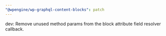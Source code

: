 ```yaml
---
"@wpengine/wp-graphql-content-blocks": patch
---
```


dev: Remove unused method params from the block attribute field resolver callback.
